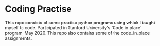 # Coding Practise

This repo consists of some practise python programs using which I taught myself to code.
Participated in Stanford University's 'Code in place' program, May 2020.
This repo also contains some of the code_in_place assignments.
